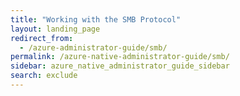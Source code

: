 ```yaml
---
title: "Working with the SMB Protocol"
layout: landing_page
redirect_from:
  - /azure-administrator-guide/smb/
permalink: /azure-native-administrator-guide/smb/
sidebar: azure_native_administrator_guide_sidebar
search: exclude
---
```

